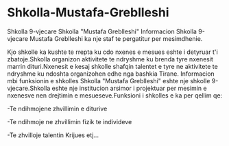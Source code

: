 # Shkolla-Mustafa-Greblleshi
Shkolla 9-vjecare
Shkolla "Mustafa Greblleshi"
Informacion
Shkolla 9-vjecare Mustafa Greblleshi ka nje staf te pergatitur per mesimdhenie.

Kjo shkolle ka kushte te rrepta ku cdo nxenes e mesues eshte i detyruar t'i zbatoje.Shkolla organizon aktivitete te ndryshme ku brenda tyre nxenesit marrin dituri.Nxenesit e kesaj shkolle shafqin talentet e tyre ne aktivitete te ndryshme ku ndoshta organizohen edhe nga bashkia Tirane.
Informacion mbi funksionin e shkolles
Shkolla "Mustafa Greblleshi" eshte nje shkolle 9-vjecare.Shkolla eshte nje institucion arsimor i projektuar per mesimin e nxenesve nen drejtimin e mesueseve.Funksioni i shkolles e ka per qellim qe:

-Te ndihmojene zhvillimin e diturive

-Te ndihmoje ne zhvillimin fizik te individeve

-Te zhvilloje talentin Krijues etj...
